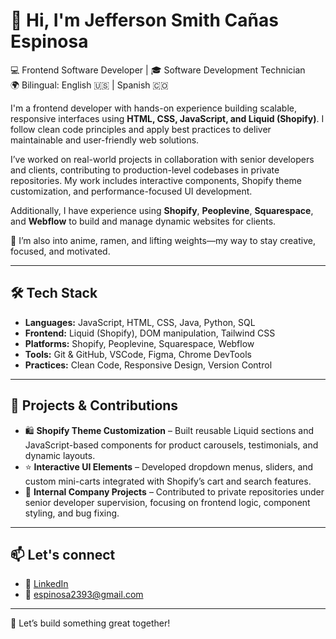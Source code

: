 # 🦁 Hi, I'm Jefferson Smith Cañas Espinosa

💻 Frontend Software Developer | 🎓 Software Development Technician  
🌍 Bilingual: English 🇺🇸 | Spanish 🇨🇴

I'm a frontend developer with hands-on experience building scalable, responsive interfaces using **HTML, CSS, JavaScript, and Liquid (Shopify)**. I follow clean code principles and apply best practices to deliver maintainable and user-friendly web solutions.

I’ve worked on real-world projects in collaboration with senior developers and clients, contributing to production-level codebases in private repositories. My work includes interactive components, Shopify theme customization, and performance-focused UI development.

Additionally, I have experience using **Shopify**, **Peoplevine**, **Squarespace**, and **Webflow** to build and manage dynamic websites for clients.

🍜 I’m also into anime, ramen, and lifting weights—my way to stay creative, focused, and motivated.

---

## 🛠 Tech Stack
- **Languages:** JavaScript, HTML, CSS, Java, Python, SQL  
- **Frontend:** Liquid (Shopify), DOM manipulation, Tailwind CSS  
- **Platforms:** Shopify, Peoplevine, Squarespace, Webflow  
- **Tools:** Git & GitHub, VSCode, Figma, Chrome DevTools  
- **Practices:** Clean Code, Responsive Design, Version Control

---

## 🚀 Projects & Contributions
- 🛍️ **Shopify Theme Customization** – Built reusable Liquid sections and JavaScript-based components for product carousels, testimonials, and dynamic layouts.  
- ⭐ **Interactive UI Elements** – Developed dropdown menus, sliders, and custom mini-carts integrated with Shopify’s cart and search features.  
- 🧩 **Internal Company Projects** – Contributed to private repositories under senior developer supervision, focusing on frontend logic, component styling, and bug fixing.

---

## 📫 Let's connect
- 🦁 [LinkedIn](https://www.linkedin.com/in/jefferson-canas-espinosa-dev/)  
- 📧 espinosa2393@gmail.com

---

🚀 Let’s build something great together!
